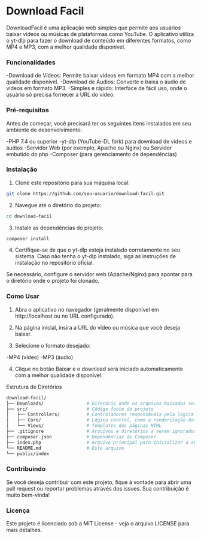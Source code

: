 # Download Facil

DownloadFacil é uma aplicação web simples que permite aos usuários baixar vídeos ou músicas de plataformas como YouTube. O aplicativo utiliza o yt-dlp para fazer o download de conteúdo em diferentes formatos, como MP4 e MP3, com a melhor qualidade disponível.

### Funcionalidades

-Download de Vídeos: Permite baixar vídeos em formato MP4 com a melhor qualidade disponível.
-Download de Áudios: Converte e baixa o áudio de vídeos em formato MP3.
-Simples e rápido: Interface de fácil uso, onde o usuário só precisa fornecer a URL do vídeo.

### Pré-requisitos
Antes de começar, você precisará ter os seguintes itens instalados em seu ambiente de desenvolvimento:

-PHP 7.4 ou superior
-yt-dlp (YouTube-DL fork) para download de vídeos e áudios
-Servidor Web (por exemplo, Apache ou Nginx) ou Servidor embutido do php
-Composer (para gerenciamento de dependências)

### Instalação

1. Clone este repositório para sua máquina local:

```bash
git clone https://github.com/seu-usuario/download-facil.git
```

2. Navegue até o diretório do projeto:

```bash
cd download-facil
```

3. Instale as dependências do projeto:

```bash
composer install
```

4. Certifique-se de que o yt-dlp esteja instalado corretamente no seu sistema. Caso não tenha o yt-dlp instalado, siga as instruções de instalação no repositório oficial.

Se necessário, configure o servidor web (Apache/Nginx) para apontar para o diretório onde o projeto foi clonado.

### Como Usar

1. Abra o aplicativo no navegador (geralmente disponível em http://localhost ou no URL configurado).

2. Na página inicial, insira a URL do vídeo ou música que você deseja baixar.

3. Selecione o formato desejado:

-MP4 (vídeo)
-MP3 (áudio)

4. Clique no botão Baixar e o download será iniciado automaticamente com a melhor qualidade disponível.

Estrutura de Diretórios
```bash
download-facil/
├── Downloads/                # Diretório onde os arquivos baixados serão salvos
├── src/                      # Código-fonte do projeto
│   ├── Controllers/          # Controladores responsáveis pela lógica do download
│   ├── Core/                 # Lógica central, como a renderização das views
│   └── Views/                # Templates das páginas HTML
├── .gitignore                # Arquivos e diretórios a serem ignorados pelo Git
├── composer.json             # Dependências do Composer
├── index.php                 # Arquivo principal para inicializar a aplicação
└── README.md                 # Este arquivo
└── public/index
```

### Contribuindo
Se você deseja contribuir com este projeto, fique à vontade para abrir uma pull request ou reportar problemas através dos issues. Sua contribuição é muito bem-vinda!

### Licença
Este projeto é licenciado sob a MIT License - veja o arquivo LICENSE para mais detalhes.
